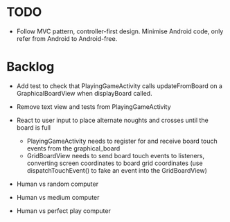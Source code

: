 TODO
====

- Follow MVC pattern, controller-first design. Minimise Android code, only refer from Android to Android-free.

Backlog
=======

- Add test to check that PlayingGameActivity calls updateFromBoard on a GraphicalBoardView when displayBoard called.
- Remove text view and tests from PlayingGameActivity

- React to user input to place alternate noughts and crosses until the board is full
  - PlayingGameActivity needs to register for and receive board touch events from the graphical_board
  - GridBoardView needs to send board touch events to listeners, converting screen coordinates to board grid coordinates (use dispatchTouchEvent() to fake an event into the GridBoardView)

- Human vs random computer
- Human vs medium computer
- Human vs perfect play computer

